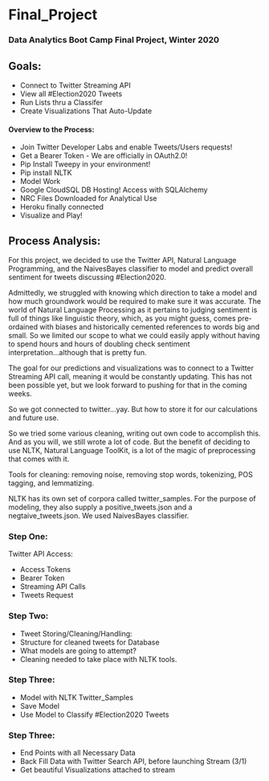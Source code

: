 # Final_Project

### Data Analytics Boot Camp Final Project, Winter 2020

## Goals:

* Connect to Twitter Streaming API
* View all #Election2020 Tweets
* Run Lists thru a Classifer
* Create Visualizations That Auto-Update

#### Overview to the Process:

* Join Twitter Developer Labs and enable Tweets/Users requests!
* Get a Bearer Token - We are officially in OAuth2.0!
* Pip Install Tweepy in your environment!
* Pip install NLTK
* Model Work
* Google CloudSQL DB Hosting!  Access with SQLAlchemy
* NRC Files Downloaded for Analytical Use
* Heroku finally connected
* Visualize and Play!

## Process Analysis:

For this project, we decided to use the Twitter API, Natural Language Programming, and the NaivesBayes classifier to model and predict overall sentiment for tweets discussing #Election2020.

Admittedly, we struggled with knowing which direction to take a model and how much groundwork would be required to make sure it was accurate.  The world of Natural Language Processing as it pertains to judging sentiment is full of things like linguistic theory, which, as you might guess, comes pre-ordained with biases and historically cemented references to words big and small.  So we limited our scope to what we could easily apply without having to spend hours and hours of doubling check sentiment interpretation...although that is pretty fun.

The goal for our predictions and visualizations was to connect to a Twitter Streaming API call, meaning it would be constantly updating.  This has not been possible yet, but we look forward to pushing for that in the coming weeks. 

So we got connected to twitter...yay.  But how to store it for our calculations and future use.

So we tried some various cleaning, writing out own code to accomplish this.  And as you will, we still wrote a lot of code.  But the benefit of deciding to use NLTK, Natural Language ToolKit, is a lot of the magic of preprocessing that comes with it.

Tools for cleaning: removing noise, removing stop words, tokenizing, POS tagging, and lemmatizing.

NLTK has its own set of corpora called twitter_samples.  For the purpose of modeling, they also supply a positive_tweets.json and a negtaive_tweets.json.
We used NaivesBayes classifier.






### Step One:

Twitter API Access:
* Access Tokens
* Bearer Token
* Streaming API Calls
* Tweets Request

### Step Two:

* Tweet Storing/Cleaning/Handling:
* Structure for cleaned tweets for Database
* What models are going to attempt?
* Cleaning needed to take place with NLTK tools.

### Step Three:

* Model with NLTK Twitter_Samples
* Save Model
* Use Model to Classify #Election2020 Tweets

### Step Three:

* End Points with all Necessary Data
* Back Fill Data with Twitter Search API, before launching Stream (3/1)
* Get beautiful Visualizations attached to stream



